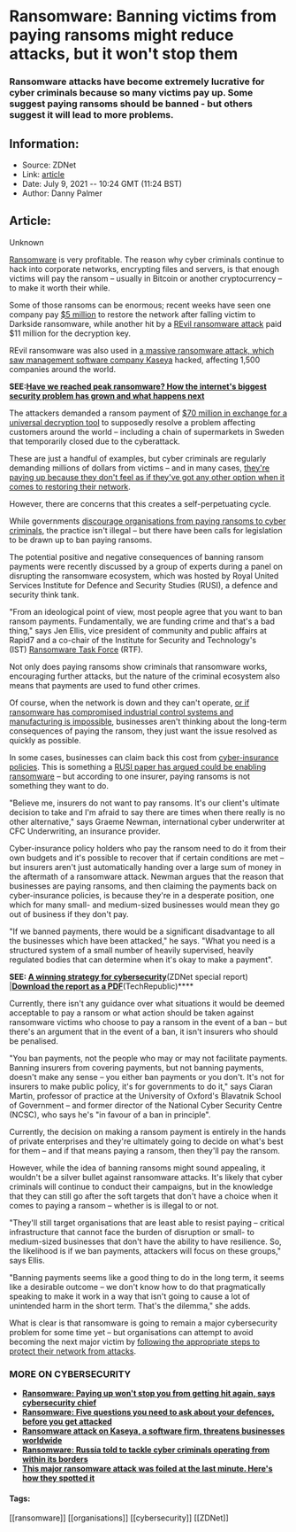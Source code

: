 # Ransomware: Banning victims from paying ransoms might reduce attacks, but it won't stop them
### Ransomware attacks have become extremely lucrative for cyber criminals because so many victims pay up. Some suggest paying ransoms should be banned - but others suggest it will lead to more problems.

## Information:
+ Source: ZDNet
+ Link: [article](https://www.zdnet.com/article/ransomware-banning-victims-from-paying-ransoms-might-reduce-attacks-but-it-wont-stop-them/)
+ Date: July 9, 2021 -- 10:24 GMT (11:24 BST)
+ Author: Danny Palmer


## Article:
Unknown

[Ransomware](https://www.zdnet.com/article/ransomware-an-executive-guide-to-one-of-the-biggest-menaces-on-the-web/) is very profitable. The reason why cyber criminals continue to hack into corporate networks, encrypting files and servers, is that enough victims will pay the ransom – usually in Bitcoin or another cryptocurrency – to make it worth their while.

Some of those ransoms can be enormous; recent weeks have seen one company pay [$5 million](https://www.zdnet.com/article/colonial-pipeline-paid-close-to-5-million-in-ransomware-blackmail-payment/) to restore the network after falling victim to Darkside ransomware, while another hit by a [REvil ransomware attack](https://www.zdnet.com/article/ransomware-meat-firm-jbs-says-it-paid-out-11m-after-attack/) paid $11 million for the decryption key. 


REvil ransomware was also used in [a massive ransomware attack, which saw management software company Kaseya](https://www.zdnet.com/article/the-kaseya-ransomware-attack-everything-we-know-so-far/) hacked, affecting 1,500 companies around the world.  

**SEE:**[**Have we reached peak ransomware? How the internet's biggest security problem has grown and what happens next**](https://www.zdnet.com/article/have-we-reached-peak-ransomware-how-the-internets-biggest-security-problem-has-grown-and-what-happens-next/)

The attackers demanded a ransom payment of [$70 million in exchange for a universal decryption tool](https://www.zdnet.com/article/kaseya-ransomware-attack-us-launches-investigation-as-gang-demands-giant-70-million-payment/) to supposedly resolve a problem affecting customers around the world – including a chain of supermarkets in Sweden that temporarily closed due to the cyberattack. 

These are just a handful of examples, but cyber criminals are regularly demanding millions of dollars from victims – and in many cases, [they're paying up because they don't feel as if they've got any other option when it comes to restoring their network](https://www.zdnet.com/article/ransomware-too-many-firms-are-still-willing-to-pay-up-if-attacked/).  

However, there are concerns that this creates a self-perpetuating cycle.






While governments [discourage organisations from paying ransoms to cyber criminals](https://www.zdnet.com/article/ransomware-dont-pay-the-ransom-it-just-encourage-cyber-criminals-that-attacks-work-warns-home-secretary/), the practice isn't illegal – but there have been calls for legislation to be drawn up to ban paying ransoms. 

The potential positive and negative consequences of banning ransom payments were recently discussed by a group of experts during a panel on disrupting the ransomware ecosystem, which was hosted by Royal United Services Institute for Defence and Security Studies (RUSI), a defence and security think tank.  

"From an ideological point of view, most people agree that you want to ban ransom payments. Fundamentally, we are funding crime and that's a bad thing," says Jen Ellis, vice president of community and public affairs at Rapid7 and a co-chair of the Institute for Security and Technology's (IST) [Ransomware Task Force](https://www.zdnet.com/article/ransomware-is-now-a-national-security-risk-this-group-thinks-it-knows-how-to-defeat-it/) (RTF). 

Not only does paying ransoms show criminals that ransomware works, encouraging further attacks, but the nature of the criminal ecosystem also means that payments are used to fund other crimes.

Of course, when the network is down and they can't operate, [or if ransomware has compromised industrial control systems and manufacturing is impossible](https://www.zdnet.com/article/ransomware-gangs-are-taking-aim-at-soft-target-industrial-control-systems/), businesses aren't thinking about the long-term consequences of paying the ransom, they just want the issue resolved as quickly as possible. 

In some cases, businesses can claim back this cost from [cyber-insurance policies](https://www.zdnet.com/article/what-is-cyber-insurance-everything-you-need-to-know-about-what-it-covers-and-how-it-works/). This is something a [RUSI paper has argued could be enabling ransomware](https://www.zdnet.com/article/ransomware-has-become-an-existential-threat-that-means-cyber-insurance-is-about-to-change/) – but according to one insurer, paying ransoms is not something they want to do.

"Believe me, insurers do not want to pay ransoms. It's our client's ultimate decision to take and I'm afraid to say there are times when there really is no other alternative," says Graeme Newman, international cyber underwriter at CFC Underwriting, an insurance provider. 

Cyber-insurance policy holders who pay the ransom need to do it from their own budgets and it's possible to recover that if certain conditions are met – but insurers aren't just automatically handing over a large sum of money in the aftermath of a ransomware attack. Newman argues that the reason that businesses are paying ransoms, and then claiming the payments back on cyber-insurance policies, is because they're in a desperate position, one which for many small- and medium-sized businesses would mean they go out of business if they don't pay. 


"If we banned payments, there would be a significant disadvantage to all the businesses which have been attacked," he says. "What you need is a structured system of a small number of heavily supervised, heavily regulated bodies that can determine when it's okay to make a payment". 

**SEE: [**A winning strategy for cybersecurity**](http://www.zdnet.com/topic/a-winning-strategy-for-cybersecurity/)**(ZDNet special report) |**[**Download the report as a PDF**](https://www.techrepublic.com/resource-library/whitepapers/a-winning-strategy-for-cybersecurity-free-pdf/?ftag=CMG-01-10aaa1b)**(TechRepublic)**** 

Currently, there isn't any guidance over what situations it would be deemed acceptable to pay a ransom or what action should be taken against ransomware victims who choose to pay a ransom in the event of a ban – but there's an argument that in the event of a ban, it isn't insurers who should be penalised. 

"You ban payments, not the people who may or may not facilitate payments. Banning insurers from covering payments, but not banning payments, doesn't make any sense – you either ban payments or you don't. It's not for insurers to make public policy, it's for governments to do it," says Ciaran Martin, professor of practice at the University of Oxford's Blavatnik School of Government – and former director of the National Cyber Security Centre (NCSC), who says he's "in favour of a ban in principle". 

Currently, the decision on making a ransom payment is entirely in the hands of private enterprises and they're ultimately going to decide on what's best for them – and if that means paying a ransom, then they'll pay the ransom. 

However, while the idea of banning ransoms might sound appealing, it wouldn't be a silver bullet against ransomware attacks. It's likely that cyber criminals will continue to conduct their campaigns, but in the knowledge that they can still go after the soft targets that don't have a choice when it comes to paying a ransom – whether is is illegal to or not. 

"They'll still target organisations that are least able to resist paying – critical infrastructure that cannot face the burden of disruption or small- to medium-sized businesses that don't have the ability to have resilience. So, the likelihood is if we ban payments, attackers will focus on these groups," says Ellis. 

"Banning payments seems like a good thing to do in the long term, it seems like a desirable outcome – we don't know how to do that pragmatically speaking to make it work in a way that isn't going to cause a lot of unintended harm in the short term. That's the dilemma," she adds. 

What is clear is that ransomware is going to remain a major cybersecurity problem for some time yet – but organisations can attempt to avoid becoming the next major victim by [following the appropriate steps to protect their network from attacks](https://www.zdnet.com/article/ransomware-11-steps-you-should-take-to-protect-against-disaster/.). 

### **MORE ON CYBERSECURITY**

* [**Ransomware: Paying up won't stop you from getting hit again, says cybersecurity chief**](https://www.zdnet.com/article/ransomware-paying-up-wont-stop-you-from-getting-hit-again-says-cybersecurity-chief/)
* [**Ransomware: Five questions you need to ask about your defences, before you get attacked**](https://www.zdnet.com/article/ransomware-five-questions-you-need-to-ask-about-your-defences-before-you-get-attacked/)
* [**Ransomware attack on Kaseya, a software firm, threatens businesses worldwide**](https://www.cnet.com/news/ransomware-attack-on-kaseya-a-software-firm-threatens-businesses-worldwide/)
* [**Ransomware: Russia told to tackle cyber criminals operating from within its borders**](https://www.zdnet.com/article/ransomware-russia-told-to-tackle-cyber-criminals-operating-from-within-its-borders/)
* [**This major ransomware attack was foiled at the last minute. Here's how they spotted it**](https://www.zdnet.com/article/this-ransomware-attack-was-foiled-at-the-last-minute-heres-how-they-spotted-it/)





#### Tags:
[[ransomware]] [[organisations]] [[cybersecurity]] [[ZDNet]]
